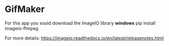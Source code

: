 # GifMaker

For this app you sould download the ImageIO library
**windows**
pip install imageio-ffmpeg

For more details:
https://imageio.readthedocs.io/en/latest/releasenotes.html
